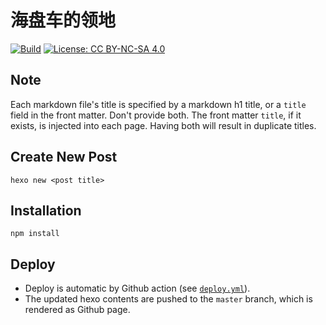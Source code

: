 # 海盘车的领地

[![Build](https://github.com/tuliren/tuliren.github.io/actions/workflows/build.yaml/badge.svg)](https://github.com/tuliren/tuliren.github.io/actions/workflows/build.yaml) [![License: CC BY-NC-SA 4.0](https://img.shields.io/badge/License-CC%20BY--NC--SA%204.0-lightgrey.svg)](https://creativecommons.org/licenses/by-nc-sa/4.0/)

## Note
Each markdown file's title is specified by a markdown h1 title, or a `title` field in the front matter. Don't provide both. The front matter `title`, if it exists, is injected into each page. Having both will result in duplicate titles.

## Create New Post

```
hexo new <post title>
```

## Installation

```
npm install
```

## Deploy

- Deploy is automatic by Github action (see [`deploy.yml`](.github/workflows/deploy.yaml)).
- The updated hexo contents are pushed to the `master` branch, which is rendered as Github page.
